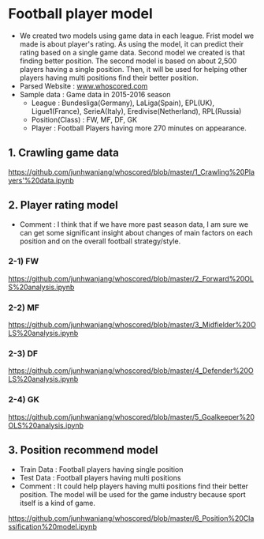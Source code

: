 # Football player model
- We created two models using game data in each league. Frist model we made is about player's rating. As using the model, it can predict their rating based on a single game data. Second model we created is that finding better position. The second model is based on about 2,500 players having a single position. Then, it will be used for helping other players having multi positions find their better position.
- Parsed Website : www.whoscored.com
- Sample data : Game data in 2015-2016 season
   - League : Bundesliga(Germany), LaLiga(Spain), EPL(UK), Ligue1(France), SerieA(Italy), Eredivise(Netherland), RPL(Russia)
   - Position(Class) : FW, MF, DF, GK
   - Player : Football Players having more 270 minutes on appearance.
   
   
## 1. Crawling game data
https://github.com/junhwanjang/whoscored/blob/master/1_Crawling%20Players'%20data.ipynb


## 2. Player rating model
- Comment : I think that if we have more past season data, I am sure we can get some significant insight about changes of main factors on each position and on the overall football strategy/style.

### 2-1) FW
https://github.com/junhwanjang/whoscored/blob/master/2_Forward%20OLS%20analysis.ipynb

### 2-2) MF
https://github.com/junhwanjang/whoscored/blob/master/3_Midfielder%20OLS%20analysis.ipynb

### 2-3) DF
https://github.com/junhwanjang/whoscored/blob/master/4_Defender%20OLS%20analysis.ipynb

### 2-4) GK
https://github.com/junhwanjang/whoscored/blob/master/5_Goalkeeper%20OLS%20analysis.ipynb


## 3. Position recommend model
- Train Data : Football players having single position
- Test Data : Football players having multi positions
- Comment : It could help players having multi positions find their better position. The model will be used for the game industry because sport itself is a kind of game.

https://github.com/junhwanjang/whoscored/blob/master/6_Position%20Classification%20model.ipynb

